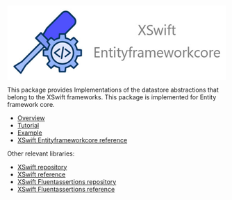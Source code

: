 
<div style="display: flex; justify-content: center; align-items: center;">
   <img src="static/logo.jpg" alt="Logo">
</div>
 

This package provides Implementations of the datastore abstractions that belong to the XSwift frameworks. This package is implemented for Entity framework core.

- [Overview](https://xswift.dev/docs/overview)  
- [Tutorial](https://xswift.dev/docs/tutorial/get-started)  
- [Example](https://github.com/xswift-project/example-xswift-task-management/tree/based-on-efcore)  
- [XSwift Entityframeworkcore reference](https://xswift.dev/docs/category/xswift-entiyframework) 

Other relevant libraries:  
- [XSwift repository](https://github.com/xswift-project/xswift)  
- [XSwift reference](https://xswift.dev/docs/category/xswift)
- [XSwift Fluentassertions repository](https://github.com/xswift-project/xswift-fluentassertions)   
- [XSwift Fluentassertions reference](https://xswift.dev/docs/category/xswift-fluentassertions) 